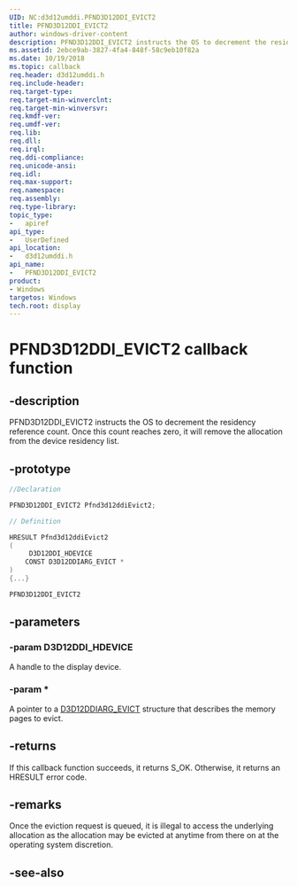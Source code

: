 ```yaml
---
UID: NC:d3d12umddi.PFND3D12DDI_EVICT2
title: PFND3D12DDI_EVICT2
author: windows-driver-content
description: PFND3D12DDI_EVICT2 instructs the OS to decrement the residency reference count. Once this count reaches zero, it will remove the allocation from the device residency list.
ms.assetid: 2ebce9ab-3827-4fa4-848f-58c9eb10f82a
ms.date: 10/19/2018
ms.topic: callback
req.header: d3d12umddi.h
req.include-header:
req.target-type:
req.target-min-winverclnt:
req.target-min-winversvr:
req.kmdf-ver:
req.umdf-ver:
req.lib:
req.dll:
req.irql: 
req.ddi-compliance:
req.unicode-ansi:
req.idl:
req.max-support:
req.namespace:
req.assembly:
req.type-library: 
topic_type: 
-	apiref
api_type: 
-	UserDefined
api_location: 
-	d3d12umddi.h
api_name: 
-	PFND3D12DDI_EVICT2
product: 
- Windows
targetos: Windows
tech.root: display
---
```


# PFND3D12DDI_EVICT2 callback function

## -description

PFND3D12DDI_EVICT2 instructs the OS to decrement the residency reference count. Once this count reaches zero, it will remove the allocation from the device residency list.

## -prototype

```cpp
//Declaration

PFND3D12DDI_EVICT2 Pfnd3d12ddiEvict2; 

// Definition

HRESULT Pfnd3d12ddiEvict2 
(
	 D3D12DDI_HDEVICE
	CONST D3D12DDIARG_EVICT *
)
{...}

PFND3D12DDI_EVICT2 


```

## -parameters

### -param D3D12DDI_HDEVICE

A handle to the display device.

### -param * 

A pointer to a [D3D12DDIARG_EVICT](ns-d3d12umddi-d3d12ddiarg_evict.md) structure that describes the memory pages to evict.

## -returns

If this callback function succeeds, it returns S_OK. Otherwise, it returns an HRESULT error code.

## -remarks

Once the eviction request is queued, it is illegal to access the underlying allocation as the allocation may be evicted at anytime from there on at the operating system discretion.

## -see-also
